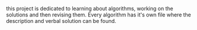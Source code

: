 this project is dedicated to learning about algorithms, working on the solutions and then revising them. Every algorithm has it's own file where the description and verbal solution can be found.
